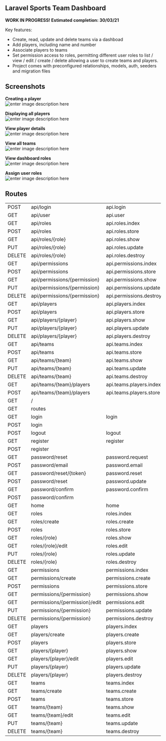 
## Laravel Sports Team Dashboard

**WORK IN PROGRESS! Estimated completion: 30/03/21**

Key features:
- Create, read, update and delete teams via a dashboad
- Add players, including name and number
- Associate players to teams
- Set permission access to roles, permitting different user roles to list / view / edit / create / delete allowing a user to create teams and players.
- Project comes with preconfigured relationships, models, auth, seeders and migration files

## Screenshots

**Creating a player** <br>
![enter image description here](https://i.ibb.co/pynhJqc/Screenshot-2021-03-29-at-22-37-34.png)

**Displaying all players** <br>
![enter image description here](https://i.ibb.co/ch234DV/Screenshot-2021-03-29-at-23-08-45.png)

**View player details** <br>
![enter image description here](https://i.ibb.co/pJHT2nd/Screenshot-2021-03-29-at-23-08-56.png)

**View all teams** <br>
![enter image description here](https://i.ibb.co/TRh8xkn/Screenshot-2021-03-29-at-23-09-08.png)

**View dashboard roles** <br>
![enter image description here](https://i.ibb.co/RcP75J2/Screenshot-2021-03-29-at-23-09-47.png)

**Assign user roles** <br>
![enter image description here](https://i.ibb.co/sR3ww4L/Screenshot-2021-03-29-at-23-10-17.png)

## Routes
|||||
|--- |--- |--- |--- |
|POST|api/login|api.login|App\Http\Controllers\Api\AuthController@login|
|GET|api/user|api.user|Closure|
|GET|api/roles|api.roles.index|App\Http\Controllers\Api\RoleController@index|
|POST|api/roles|api.roles.store|App\Http\Controllers\Api\RoleController@store|
|GET|api/roles/{role}|api.roles.show|App\Http\Controllers\Api\RoleController@show|
|PUT|api/roles/{role}|api.roles.update|App\Http\Controllers\Api\RoleController@update|
|DELETE|api/roles/{role}|api.roles.destroy|App\Http\Controllers\Api\RoleController@destroy|
|GET|api/permissions|api.permissions.index|App\Http\Controllers\Api\PermissionController@index|
|POST|api/permissions|api.permissions.store|App\Http\Controllers\Api\PermissionController@store|
|GET|api/permissions/{permission}|api.permissions.show|App\Http\Controllers\Api\PermissionController@show|
|PUT|api/permissions/{permission}|api.permissions.update|App\Http\Controllers\Api\PermissionController@update|
|DELETE|api/permissions/{permission}|api.permissions.destroy|App\Http\Controllers\Api\PermissionController@destroy|
|GET|api/players|api.players.index|App\Http\Controllers\Api\PlayerController@index|
|POST|api/players|api.players.store|App\Http\Controllers\Api\PlayerController@store|
|GET|api/players/{player}|api.players.show|App\Http\Controllers\Api\PlayerController@show|
|PUT|api/players/{player}|api.players.update|App\Http\Controllers\Api\PlayerController@update|
|DELETE|api/players/{player}|api.players.destroy|App\Http\Controllers\Api\PlayerController@destroy|
|GET|api/teams|api.teams.index|App\Http\Controllers\Api\TeamController@index|
|POST|api/teams|api.teams.store|App\Http\Controllers\Api\TeamController@store|
|GET|api/teams/{team}|api.teams.show|App\Http\Controllers\Api\TeamController@show|
|PUT|api/teams/{team}|api.teams.update|App\Http\Controllers\Api\TeamController@update|
|DELETE|api/teams/{team}|api.teams.destroy|App\Http\Controllers\Api\TeamController@destroy|
|GET|api/teams/{team}/players|api.teams.players.index|App\Http\Controllers\Api\TeamPlayersController@index|
|POST|api/teams/{team}/players|api.teams.players.store|App\Http\Controllers\Api\TeamPlayersController@store|
|GET|/||Closure|
|GET|routes||Closure|
|GET|login|login|App\Http\Controllers\Auth\LoginController@showLoginForm|
|POST|login||App\Http\Controllers\Auth\LoginController@login|
|POST|logout|logout|App\Http\Controllers\Auth\LoginController@logout|
|GET|register|register|App\Http\Controllers\Auth\RegisterController@showRegistrationForm|
|POST|register||App\Http\Controllers\Auth\RegisterController@register|
|GET|password/reset|password.request|App\Http\Controllers\Auth\ForgotPasswordController@showLinkRequestForm|
|POST|password/email|password.email|App\Http\Controllers\Auth\ForgotPasswordController@sendResetLinkEmail|
|GET|password/reset/{token}|password.reset|App\Http\Controllers\Auth\ResetPasswordController@showResetForm|
|POST|password/reset|password.update|App\Http\Controllers\Auth\ResetPasswordController@reset|
|GET|password/confirm|password.confirm|App\Http\Controllers\Auth\ConfirmPasswordController@showConfirmForm|
|POST|password/confirm||App\Http\Controllers\Auth\ConfirmPasswordController@confirm|
|GET|home|home|App\Http\Controllers\HomeController@index|
|GET|roles|roles.index|App\Http\Controllers\RoleController@index|
|GET|roles/create|roles.create|App\Http\Controllers\RoleController@create|
|POST|roles|roles.store|App\Http\Controllers\RoleController@store|
|GET|roles/{role}|roles.show|App\Http\Controllers\RoleController@show|
|GET|roles/{role}/edit|roles.edit|App\Http\Controllers\RoleController@edit|
|PUT|roles/{role}|roles.update|App\Http\Controllers\RoleController@update|
|DELETE|roles/{role}|roles.destroy|App\Http\Controllers\RoleController@destroy|
|GET|permissions|permissions.index|App\Http\Controllers\PermissionController@index|
|GET|permissions/create|permissions.create|App\Http\Controllers\PermissionController@create|
|POST|permissions|permissions.store|App\Http\Controllers\PermissionController@store|
|GET|permissions/{permission}|permissions.show|App\Http\Controllers\PermissionController@show|
|GET|permissions/{permission}/edit|permissions.edit|App\Http\Controllers\PermissionController@edit|
|PUT|permissions/{permission}|permissions.update|App\Http\Controllers\PermissionController@update|
|DELETE|permissions/{permission}|permissions.destroy|App\Http\Controllers\PermissionController@destroy|
|GET|players|players.index|App\Http\Controllers\PlayerController@index|
|GET|players/create|players.create|App\Http\Controllers\PlayerController@create|
|POST|players|players.store|App\Http\Controllers\PlayerController@store|
|GET|players/{player}|players.show|App\Http\Controllers\PlayerController@show|
|GET|players/{player}/edit|players.edit|App\Http\Controllers\PlayerController@edit|
|PUT|players/{player}|players.update|App\Http\Controllers\PlayerController@update|
|DELETE|players/{player}|players.destroy|App\Http\Controllers\PlayerController@destroy|
|GET|teams|teams.index|App\Http\Controllers\TeamController@index|
|GET|teams/create|teams.create|App\Http\Controllers\TeamController@create|
|POST|teams|teams.store|App\Http\Controllers\TeamController@store|
|GET|teams/{team}|teams.show|App\Http\Controllers\TeamController@show|
|GET|teams/{team}/edit|teams.edit|App\Http\Controllers\TeamController@edit|
|PUT|teams/{team}|teams.update|App\Http\Controllers\TeamController@update|
|DELETE|teams/{team}|teams.destroy|App\Http\Controllers\TeamController@destroy|

